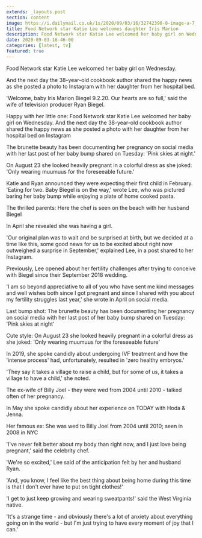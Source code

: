 ```yaml
---
extends: _layouts.post
section: content
image: https://i.dailymail.co.uk/1s/2020/09/03/16/32742390-0-image-a-7_1599147606374.jpg 
title: Food Network star Katie Lee welcomes daughter Iris Marion 
description: Food Network star Katie Lee welcomed her baby girl on Wednesday. And the next day the 38-year-old cookbook author shared the happy news with a sweet photo where she was holding Iris. 
date: 2020-09-03-16-46-00 
categories: [latest, tv] 
featured: true 
--- 
```

Food Network star Katie Lee welcomed her baby girl on Wednesday.

And the next day the 38-year-old cookbook author shared the happy news as she posted a photo to Instagram with her daughter from her hospital bed.

'Welcome, baby Iris Marion Biegel 9.2.20. Our hearts are so full,' said the wife of television producer Ryan Biegel.

Happy with her little one: Food Network star Katie Lee welcomed her baby girl on Wednesday. And the next day the 38-year-old cookbook author shared the happy news as she posted a photo with her daughter from her hospital bed on Instagram

The brunette beauty has been documenting her pregnancy on social media with her last post of her baby bump shared on Tuesday: 'Pink skies at night.'

On August 23 she looked heavily pregnant in a colorful dress as she joked: 'Only wearing muumuus for the foreseeable future.'

Katie and Ryan announced they were expecting their first child in February. 'Eating for two. Baby Biegel is on the way,' wrote Lee, who was pictured baring her baby bump while enjoying a plate of home cooked pasta. 

The thrilled parents: Here the chef is seen on the beach with her husband Biegel

In April she revealed she was having a girl.

'Our original plan was to wait and be surprised at birth, but we decided at a time like this, some good news for us to be excited about right now outweighed a surprise in September,' explained Lee, in a post shared to her Instagram.

Previously, Lee opened about her fertility challenges after trying to conceive with Biegel since their September 2018 wedding.

'I am so beyond appreciative to all of you who have sent me kind messages and well wishes both since I got pregnant and since I shared with you about my fertility struggles last year,' she wrote in April on social media.

Last bump shot: The brunette beauty has been documenting her pregnancy on social media with her last post of her baby bump shared on Tuesday: 'Pink skies at night'

Cute style: On August 23 she looked heavily pregnant in a colorful dress as she joked: 'Only wearing muumuus for the foreseeable future'

In 2019, she spoke candidly about undergoing IVF treatment and how the 'intense process' had, unfortunately, resulted in 'zero healthy embryos.'

'They say it takes a village to raise a child, but for some of us, it takes a village to have a child,' she noted.

The ex-wife of Billy Joel - they were wed from 2004 until 2010 - talked often of her pregnancy.

In May she spoke candidly about her experience on TODAY with Hoda & Jenna.

Her famous ex: She was wed to Billy Joel from 2004 until 2010; seen in 2008 in NYC

'I've never felt better about my body than right now, and I just love being pregnant,' said the celebrity chef. 

'We're so excited,' Lee said of the anticipation felt by her and husband Ryan.

'And, you know, I feel like the best thing about being home during this time is that I don't ever have to put on tight clothes!'

'I get to just keep growing and wearing sweatpants!' said the West Virginia native.

'It's a strange time - and obviously there's a lot of anxiety about everything going on in the world - but I'm just trying to have every moment of joy that I can.' 

